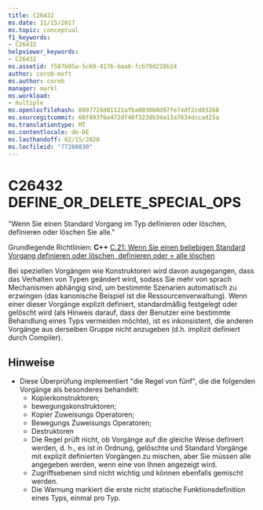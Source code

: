 ```yaml
---
title: C26432
ms.date: 11/15/2017
ms.topic: conceptual
f1_keywords:
- C26432
helpviewer_keywords:
- C26432
ms.assetid: f587b05a-5c69-4176-baa6-fcb79d228b24
author: corob-msft
ms.author: corob
manager: markl
ms.workload:
- multiple
ms.openlocfilehash: 0997728d81121afba0030b0d97fe74df2cd83268
ms.sourcegitcommit: 68f893f6e472df46f323db34a13a7034dccad25a
ms.translationtype: MT
ms.contentlocale: de-DE
ms.lasthandoff: 02/15/2020
ms.locfileid: "77260830"
---
```

# <a name="c26432-define_or_delete_special_ops"></a>C26432 DEFINE_OR_DELETE_SPECIAL_OPS
"Wenn Sie einen Standard Vorgang im Typ definieren oder löschen, definieren oder löschen Sie alle."

Grundlegende Richtlinien: **C++** [C.21: Wenn Sie einen beliebigen Standard Vorgang definieren oder löschen, definieren oder = alle löschen](https://isocpp.github.io/CppCoreGuidelines/CppCoreGuidelines#c21-if-you-define-or-delete-any-default-operation-define-or-delete-them-all)

Bei speziellen Vorgängen wie Konstruktoren wird davon ausgegangen, dass das Verhalten von Typen geändert wird, sodass Sie mehr von sprach Mechanismen abhängig sind, um bestimmte Szenarien automatisch zu erzwingen (das kanonische Beispiel ist die Ressourcenverwaltung). Wenn einer dieser Vorgänge explizit definiert, standardmäßig festgelegt oder gelöscht wird (als Hinweis darauf, dass der Benutzer eine bestimmte Behandlung eines Typs vermeiden möchte), ist es inkonsistent, die anderen Vorgänge aus derselben Gruppe nicht anzugeben (d.h. implizit definiert durch Compiler).

## <a name="remarks"></a>Hinweise
- Diese Überprüfung implementiert "die Regel von fünf", die die folgenden Vorgänge als besonderes behandelt:
  - Kopierkonstruktoren;
  - bewegungskonstruktoren;
  - Kopier Zuweisungs Operatoren;
  - Bewegungs Zuweisungs Operatoren;
  - Destruktoren
  - Die Regel prüft nicht, ob Vorgänge auf die gleiche Weise definiert werden, d. h., es ist in Ordnung, gelöschte und Standard Vorgänge mit explizit definierten Vorgängen zu mischen, aber Sie müssen alle angegeben werden, wenn eine von Ihnen angezeigt wird.
  - Zugriffsebenen sind nicht wichtig und können ebenfalls gemischt werden.
  - Die Warnung markiert die erste nicht statische Funktionsdefinition eines Typs, einmal pro Typ.
